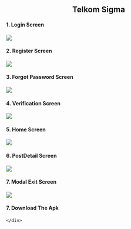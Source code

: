<section id="home">
<h1 align="center">Telkom Sigma</h1>
</section>
<div class="demo">
    <div class="items">
    	<h4 class="title-demo">1. Login Screen </h4>
		<img class="img-demo" src="https://github.com/GunturThunder/TelkomSigma/blob/master/src/components/img/Screenshot_20200621-201204.png">  
    </div>
    <div class="items">
    	<h4 class="title-demo">2. Register Screen</h4>
		<img class="img-demo" src="https://github.com/GunturThunder/TelkomSigma/blob/master/src/components/img/Screenshot_20200621-201241.png">  
    </div>
    <div class="items">
    	<h4 class="title-demo">3. Forgot Password Screen</h4>
		<img class="img-demo" src="https://github.com/GunturThunder/TelkomSigma/blob/master/src/components/img/Screenshot_20200621-201207.png">  
    </div>
    <div class="items">
    	<h4 class="title-demo">4. Verification Screen</h4>
		<img class="img-demo" src="https://github.com/GunturThunder/TelkomSigma/blob/master/src/components/img/Screenshot_20200621-201210.png">  
    </div>
    <div class="items">
    	<h4 class="title-demo">5. Home Screen</h4>
		<img class="img-demo" src="https://github.com/GunturThunder/TelkomSigma/blob/master/src/components/img/Screenshot_20200621-201302.png">  
    </div>
    <div class="items">
    	<h4 class="title-demo">6. PostDetail Screen</h4>
		<img class="img-demo" src="https://github.com/GunturThunder/TelkomSigma/blob/master/src/components/img/Screenshot_20200621-201324.png">  
    </div>
    <div class="items">
    	<h4 class="title-demo">7. Modal Exit Screen</h4>
		<img class="img-demo" src="https://github.com/GunturThunder/TelkomSigma/blob/master/src/components/img/Screenshot_20200621-201330.png">  
    </div>
    <div class="items">
    	<h4 class="title-demo">7. Download The Apk</h4>
      
    </div>
</div>
</section>
